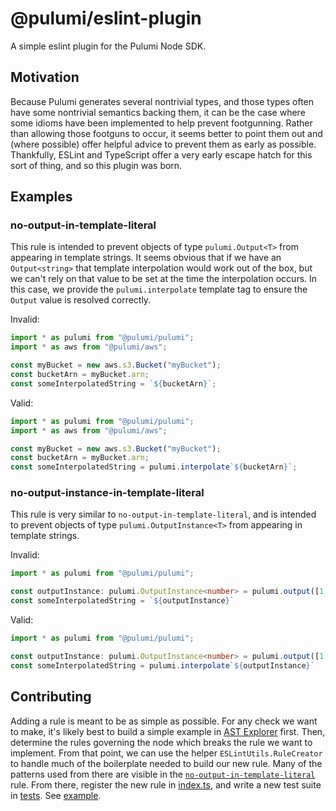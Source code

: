 # @pulumi/eslint-plugin

A simple eslint plugin for the Pulumi Node SDK.

## Motivation

Because Pulumi generates several nontrivial types, and those types often have some nontrivial semantics backing them, it can be the case where some idioms have been implemented to help prevent footgunning. Rather than allowing those footguns to occur, it seems better to point them out and (where possible) offer helpful advice to prevent them as early as possible. Thankfully, ESLint and TypeScript offer a very early escape hatch for this sort of thing, and so this plugin was born.

## Examples

### no-output-in-template-literal

This rule is intended to prevent objects of type `pulumi.Output<T>` from appearing in template strings. It seems obvious that if we have an `Output<string>` that template interpolation would work out of the box, but we can't rely on that value to be set at the time the interpolation occurs. In this case, we provide the `pulumi.interpolate` template tag to ensure the `Output` value is resolved correctly.

Invalid:

```typescript
import * as pulumi from "@pulumi/pulumi";
import * as aws from "@pulumi/aws";

const myBucket = new aws.s3.Bucket("myBucket");
const bucketArn = myBucket.arn;
const someInterpolatedString = `${bucketArn}`;
```

Valid:

```typescript
import * as pulumi from "@pulumi/pulumi";
import * as aws from "@pulumi/aws";

const myBucket = new aws.s3.Bucket("myBucket");
const bucketArn = myBucket.arn;
const someInterpolatedString = pulumi.interpolate`${bucketArn}`;
```

### no-output-instance-in-template-literal

This rule is very similar to `no-output-in-template-literal`, and is intended to prevent objects of type `pulumi.OutputInstance<T>` from appearing in template strings.

Invalid:

```typescript
import * as pulumi from "@pulumi/pulumi";

const outputInstance: pulumi.OutputInstance<number> = pulumi.output([1, 2, 3])[0];
const someInterpolatedString = `${outputInstance}`
```

Valid:

```typescript
import * as pulumi from "@pulumi/pulumi";

const outputInstance: pulumi.OutputInstance<number> = pulumi.output([1, 2, 3])[0];
const someInterpolatedString = pulumi.interpolate`${outputInstance}`
```

## Contributing

Adding a rule is meant to be as simple as possible. For any check we want to make, it's likely best to build a simple example in [AST Explorer](https://astexplorer.net/) first. Then, determine the rules governing the node which breaks the rule we want to implement. From that point, we can use the helper `ESLintUtils.RuleCreator` to handle much of the boilerplate needed to build our new rule. Many of the patterns used from there are visible in the [`no-output-in-template-literal`](./src/noOuputInTemplateLiterals.ts#13) rule. From there, register the new rule in [index.ts](src/index.ts), and write a new test suite in [tests](tests/). See [example](tests/noOutputTemplateLiteral.spec.ts).
